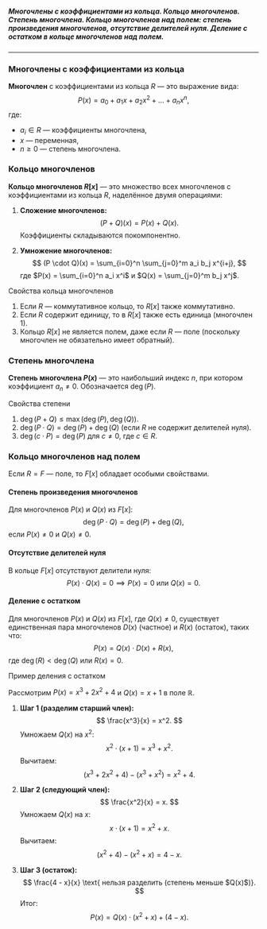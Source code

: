 ##### Многочлены с коэффициентами из кольца. Кольцо многочленов. Степень многочлена. Кольцо многочленов над полем: степень произведения многочленов, отсутствие делителей нуля. Деление с остатком в кольце многочленов над полем.
---

### Многочлены с коэффициентами из кольца
**Многочлен** с коэффициентами из кольца $R$ — это выражение вида:
$$
P(x) = a_0 + a_1x + a_2x^2 + \dots + a_nx^n,
$$
где:
- $a_i \in R$ — коэффициенты многочлена,
- $x$ — переменная,
- $n \geq 0$ — степень многочлена.

### Кольцо многочленов
**Кольцо многочленов $R[x]$** — это множество всех многочленов с коэффициентами из кольца $R$, наделённое двумя операциями:
1. **Сложение многочленов:**
   $$
   (P + Q)(x) = P(x) + Q(x).
   $$
   Коэффициенты складываются покомпонентно.

2. **Умножение многочленов:**
   $$
   (P \cdot Q)(x) = \sum_{i=0}^n \sum_{j=0}^m a_i b_j x^{i+j},
   $$
   где $P(x) = \sum_{i=0}^n a_i x^i$ и $Q(x) = \sum_{j=0}^m b_j x^j$.

Свойства кольца многочленов
1. Если $R$ — коммутативное кольцо, то $R[x]$ также коммутативно.
2. Если $R$ содержит единицу, то в $R[x]$ также есть единица (многочлен $1$).
3. Кольцо $R[x]$ не является полем, даже если $R$ — поле (поскольку многочлен не обязательно имеет обратный).

### Степень многочлена
**Степень многочлена $P(x)$** — это наибольший индекс $n$, при котором коэффициент $a_n \neq 0$. Обозначается $\deg(P)$.

Свойства степени
1. $\deg(P + Q) \leq \max(\deg(P), \deg(Q))$.
2. $\deg(P \cdot Q) = \deg(P) + \deg(Q)$ (если $R$ не содержит делителей нуля).
3. $\deg(c \cdot P) = \deg(P)$ для $c \neq 0$, где $c \in R$.

### Кольцо многочленов над полем

Если $R = F$ — поле, то $F[x]$ обладает особыми свойствами.

#### Степень произведения многочленов
Для многочленов $P(x)$ и $Q(x)$ из $F[x]$:
$$
\deg(P \cdot Q) = \deg(P) + \deg(Q),
$$
если $P(x) \neq 0$ и $Q(x) \neq 0$.

#### Отсутствие делителей нуля
В кольце $F[x]$ отсутствуют делители нуля:
$$
P(x) \cdot Q(x) = 0 \implies P(x) = 0 \text{ или } Q(x) = 0.
$$

#### Деление с остатком
Для многочленов $P(x)$ и $Q(x)$ из $F[x]$, где $Q(x) \neq 0$, существует единственная пара многочленов $D(x)$ (частное) и $R(x)$ (остаток), таких что:
$$
P(x) = Q(x) \cdot D(x) + R(x),
$$
где $\deg(R) < \deg(Q)$ или $R(x) = 0$.


Пример деления с остатком

Рассмотрим $P(x) = x^3 + 2x^2 + 4$ и $Q(x) = x + 1$ в поле $\mathbb{R}$.

1. **Шаг 1 (разделим старший член):**
   $$
   \frac{x^3}{x} = x^2.
   $$
   Умножаем $Q(x)$ на $x^2$:
   $$
   x^2 \cdot (x + 1) = x^3 + x^2.
   $$
   Вычитаем:
   $$
   (x^3 + 2x^2 + 4) - (x^3 + x^2) = x^2 + 4.
   $$

2. **Шаг 2 (следующий член):**
   $$
   \frac{x^2}{x} = x.
   $$
   Умножаем $Q(x)$ на $x$:
   $$
   x \cdot (x + 1) = x^2 + x.
   $$
   Вычитаем:
   $$
   (x^2 + 4) - (x^2 + x) = 4 - x.
   $$

3. **Шаг 3 (остаток):**
   $$
   \frac{4 - x}{x} \text{ нельзя разделить (степень меньше $Q(x)$)}.
   $$
Итог:
$$
P(x) = Q(x) \cdot (x^2 + x) + (4 - x).
$$


